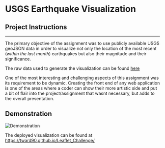 # USGS Earthquake Visualization


## Project Instructions
---
The primary objective of the assignment was to use publicly available USGS geoJSON data in order to visualize not only the location of the most recent (*within the last month*) earthquakes but also their magnitude and their significance.

The raw data used to generate the visualization can be found [here](https://earthquake.usgs.gov/earthquakes/feed/v1.0/summary/1.0_month.geojson)

One of the most interesting and challenging aspects of this assignment was its requirement to be dynamic. Creating the front end of any web application is one of the areas where a coder can show their more artistic side and put a bit of flair into the project/assignment that wasnt necessary, but adds to the overall presentation.

## Demonstration

![Demonstration](https://media.giphy.com/media/u84bQTaHr1yNkgyTlY/giphy.gif)

The deployed visualization can be found at <https://tward90.github.io/Leaflet_Challenge/>